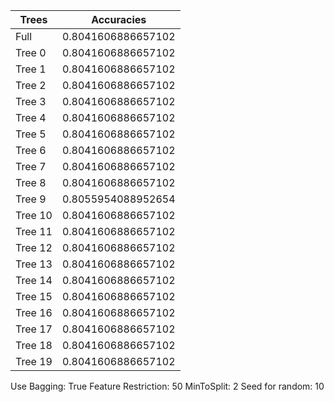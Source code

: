 |          Trees          |        Accuracies       |
|-------------------------|-------------------------|
|           Full          |    0.8041606886657102   |
|          Tree 0         |    0.8041606886657102   |
|          Tree 1         |    0.8041606886657102   |
|          Tree 2         |    0.8041606886657102   |
|          Tree 3         |    0.8041606886657102   |
|          Tree 4         |    0.8041606886657102   |
|          Tree 5         |    0.8041606886657102   |
|          Tree 6         |    0.8041606886657102   |
|          Tree 7         |    0.8041606886657102   |
|          Tree 8         |    0.8041606886657102   |
|          Tree 9         |    0.8055954088952654   |
|         Tree 10         |    0.8041606886657102   |
|         Tree 11         |    0.8041606886657102   |
|         Tree 12         |    0.8041606886657102   |
|         Tree 13         |    0.8041606886657102   |
|         Tree 14         |    0.8041606886657102   |
|         Tree 15         |    0.8041606886657102   |
|         Tree 16         |    0.8041606886657102   |
|         Tree 17         |    0.8041606886657102   |
|         Tree 18         |    0.8041606886657102   |
|         Tree 19         |    0.8041606886657102   |

Use Bagging: True
Feature Restriction: 50
MinToSplit: 2
Seed for random: 10